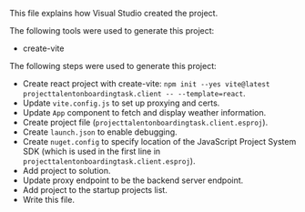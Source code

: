 This file explains how Visual Studio created the project.

The following tools were used to generate this project:
- create-vite

The following steps were used to generate this project:
- Create react project with create-vite: `npm init --yes vite@latest projecttalentonboardingtask.client -- --template=react`.
- Update `vite.config.js` to set up proxying and certs.
- Update `App` component to fetch and display weather information.
- Create project file (`projecttalentonboardingtask.client.esproj`).
- Create `launch.json` to enable debugging.
- Create `nuget.config` to specify location of the JavaScript Project System SDK (which is used in the first line in `projecttalentonboardingtask.client.esproj`).
- Add project to solution.
- Update proxy endpoint to be the backend server endpoint.
- Add project to the startup projects list.
- Write this file.
